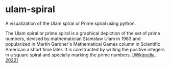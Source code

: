 # ulam-spiral
 A visualization of the Ulam spiral or Prime spiral using python.

The Ulam spiral or prime spiral is a graphical depiction of the set of prime numbers, devised by mathematician Stanisław Ulam in 1963 and popularized in Martin Gardner's Mathematical Games column in Scientific American a short time later. It is constructed by writing the positive integers in a square spiral and specially marking the prime numbers. [[Wikipedia, 2022]](https://en.wikipedia.org/wiki/Ulam_spiral)
